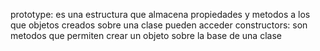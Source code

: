 prototype: es una estructura que almacena propiedades y metodos a los que objetos creados sobre una clase pueden acceder
constructors: son metodos que permiten crear un objeto sobre la base de una clase